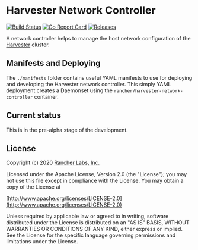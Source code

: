 Harvester Network Controller
========
[![Build Status](https://drone-publish.rancher.io/api/badges/harvester/network-controller-harvester/status.svg)](https://drone-publish.rancher.io/harvester/network-controller-harvester)
[![Go Report Card](https://goreportcard.com/badge/github.com/harvester/network-controller-harvester)](https://goreportcard.com/report/github.com/harvester/network-controller-harvester)
[![Releases](https://img.shields.io/github/release/harvester/network-controller-harvester/all.svg)](https://github.com/harvester/network-controller-harvester/releases)


A network controller helps to manage the host network configuration of the [Harvester](https://github.com/harvester/harvester) cluster.

## Manifests and Deploying
The `./manifests` folder contains useful YAML manifests to use for deploying and developing the Harvester network controller. 
This simply YAML deployment creates a Daemonset using the `rancher/harvester-network-controller` container.

## Current status

This is in the pre-alpha stage of the development.

## License
Copyright (c) 2020 [Rancher Labs, Inc.](http://rancher.com)

Licensed under the Apache License, Version 2.0 (the "License");
you may not use this file except in compliance with the License.
You may obtain a copy of the License at

[http://www.apache.org/licenses/LICENSE-2.0](http://www.apache.org/licenses/LICENSE-2.0)

Unless required by applicable law or agreed to in writing, software
distributed under the License is distributed on an "AS IS" BASIS,
WITHOUT WARRANTIES OR CONDITIONS OF ANY KIND, either express or implied.
See the License for the specific language governing permissions and
limitations under the License.
